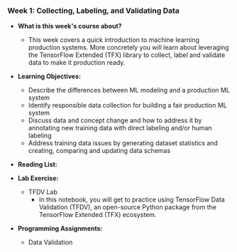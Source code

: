 ### Week 1: Collecting, Labeling, and Validating Data

* **What is this week's course about?**
  * This week covers a quick introduction to machine learning production systems. More concretely you will learn about leveraging the TensorFlow Extended (TFX) library to collect, label and validate data to make it production ready.

* **Learning Objectives:**
  * Describe the differences between ML modeling and a production ML system
  * Identify responsible data collection for building a fair production ML system
  * Discuss data and concept change and how to address it by annotating new training data with direct labeling and/or human labeling
  * Address training data issues by generating dataset statistics and creating, comparing and updating data schemas

* **Reading List:**

* **Lab Exercise:**
  * TFDV Lab
    * In this notebook, you will get to practice using TensorFlow Data Validation (TFDV), an open-source Python package from the TensorFlow Extended (TFX) ecosystem.

* **Programming Assignments:**
  * Data Validation
